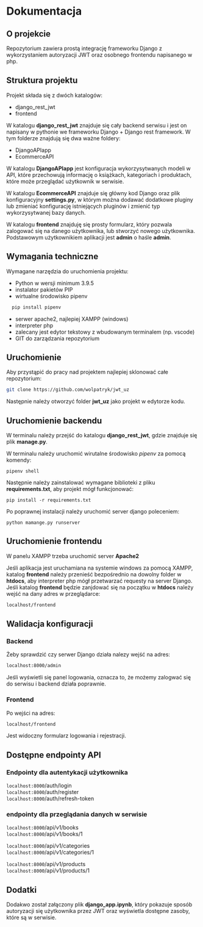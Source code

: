 # Dokumentacja

## O projekcie

Repozytorium zawiera prostą integrację frameworku Django z wykorzystaniem autoryzacji JWT oraz osobnego frontendu napisanego w php.

## Struktura projektu

Projekt składa się z dwóch katalogów:

- django_rest_jwt
- frontend

W katalogu **django_rest_jwt** znajduje się cały backend serwisu i jest on napisany w pythonie we frameworku Django + Django rest framework. W tym folderze znajdują się dwa ważne foldery:

- DjangoAPIapp
- EcommerceAPI

W katalogu **DjangoAPIapp** jest konfiguracja wykorzysytwanych modeli w API, które przechowują informację o książkach, kategoriach i produktach, które może przeglądać użytkownik w serwisie.

W katalogu **EcommerceAPI** znajduje się główny kod Django oraz plik konfiguracyjny **settings.py**, w którym można dodawać dodatkowe pluginy lub zmieniać konfigurację istniejących pluginów i zmienić typ wykorzysytwanej bazy danych.

W katalogu **frontend** znajduję się prosty formularz, który pozwala zalogować się na danego użytkownika, lub stworzyć nowego użytkownika. Podstawowym użytkownikiem aplikacji jest **admin** o haśle **admin**.

## Wymagania techniczne

Wymagane narzędzia do uruchomienia projektu:

- Python w wersji minimum 3.9.5
- instalator pakietów PIP
- wirtualne środowisko pipenv

```sh
  pip install pipenv
```

- serwer apache2, najlepiej XAMPP (windows)
- interpreter php
- zalecany jest edytor tekstowy z wbudowanym terminalem (np. vscode)
- GIT do zarządzania repozytorium

## Uruchomienie

Aby przystąpić do pracy nad projektem najlepiej sklonować całe repozytorium:

```sh
git clone https://github.com/wolpatryk/jwt_uz
```

Następnie należy otworzyć folder **jwt_uz** jako projekt w edytorze kodu.

## Uruchomienie backendu

W terminalu należy przejść do katalogu **django_rest_jwt**, gdzie znajduje się plik **manage.py**.

W terminalu należy uruchomić wirutalne środowisko _pipenv_ za pomocą komendy:

```shell
pipenv shell
```

Następnie należy zainstalować wymagane biblioteki z pliku **requirements.txt**, aby projekt mógł funkcjonować:

```shell
pip install -r requirements.txt
```

Po poprawnej instalacji należy uruchomić server django poleceniem:

```shell
python mamange.py runserver
```

## Uruchomienie frontendu

W panelu XAMPP trzeba uruchomić server **Apache2**

Jeśli aplikacja jest uruchamiana na systemie windows za pomocą XAMPP, katalog **frontend** należy przenieść bezpośrednio na dowolny folder w **htdocs**, aby interpreter php mógł przetwarzać requesty na server Django. Jeśli katalog **frontend** będzie zanjdować się na początku w **htdocs** należy wejść na dany adres w przeglądarce:

```sh
localhost/frontend
```

## Walidacja konfiguracji

### Backend

Żeby sprawdzić czy serwer Django działa nalezy wejść na adres:

```sh
localhost:8000/admin
```

Jeśli wyświetli się panel logowania, oznacza to, że możemy zalogwać się do serwisu i backend działa poprawnie.

### Frontend

Po wejści na adres:

```sh
localhost/frontend
```

Jest widoczny formularz logowania i rejestracji.

## Dostępne endpointy API

### Endpointy dla autentykacji użytkownika

`localhost:8000`/auth/login<br/>
`localhost:8000`/auth/register<br/>
`localhost:8000`/auth/refresh-token<br/>

### endpointy dla przeglądania danych w serwisie

`localhost:8000`/api/v1/books<br/>
`localhost:8000`/api/v1/books/1<br/>

`localhost:8000`/api/v1/categories<br/>
`localhost:8000`/api/v1/categories/1<br/>

`localhost:8000`/api/v1/products<br/>
`localhost:8000`/api/v1/products/1<br/>

## Dodatki

Dodakwo został załączony plik **django_app.ipynb**, który pokazuje sposób autoryzacji się użytkownika przez JWT oraz wyświetla dostępne zasoby, które są w serwisie.
